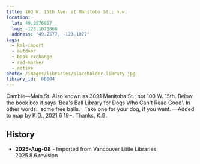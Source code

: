 ```yaml
---
title: 103 W. 15th Ave. at Manitoba St.; n.w.
location:
  lat: 49.2576957
  lng: -123.1071866
  address: '49.2577, -123.1072'
tags:
  - kml-import
  - outdoor
  - book-exchange
  - red-marker
  - active
photo: /images/libraries/placeholder-library.jpg
library_id: '00004'
---
```

Cambie—Main St.
Also known as 3091 Manitoba St.; not 100 W. 15th.
Below the book box it says 'Bea's Ball Library for Dogs Who Can't Read Good'.
In other words:  some free balls.  
Take one for your dog, if you want. 
 —Added to map by K.D., 2021 6 19~. Thanks, K.G.

## History
- **2025-Aug-08** - Imported from Vancouver Little Libraries 2025.8.6.revision
